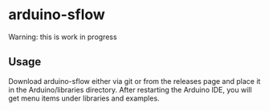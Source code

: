 # arduino-sflow

Warning: this is work in progress

## Usage

Download arduino-sflow either via git or from the releases page and place it in
the Arduino/libraries directory. After restarting the Arduino IDE, you will get
menu items under libraries and examples.
